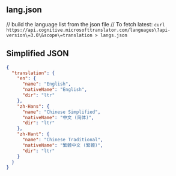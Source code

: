 
## lang.json
// build the language list from the json file
// To fetch latest: `curl https://api.cognitive.microsofttranslator.com/languages\?api-version\=3.0\&scope\=translation > langs.json`

## Simplified JSON
```json
{
  "translation": {
    "en": {
      "name": "English",
      "nativeName": "English",
      "dir": "ltr"
    },
    "zh-Hans": {
      "name": "Chinese Simplified",
      "nativeName": "中文 (简体)",
      "dir": "ltr"
    },
    "zh-Hant": {
      "name": "Chinese Traditional",
      "nativeName": "繁體中文 (繁體)",
      "dir": "ltr"
    }
  }
}
```